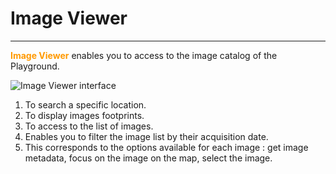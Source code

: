 # Image Viewer 

-----------------

**<span style="color:#ff9900">Image Viewer</span>** enables you to access to the image catalog of the Playground.

![Image Viewer interface](/images/web_ui/image_viewer.png)

1. To search a specific location.
2. To display images footprints.
3. To access to the list of images.
4. Enables you to filter the image list by their acquisition date.
5. This corresponds to the options available for each image : get image metadata, focus on the image on the map, select the image.